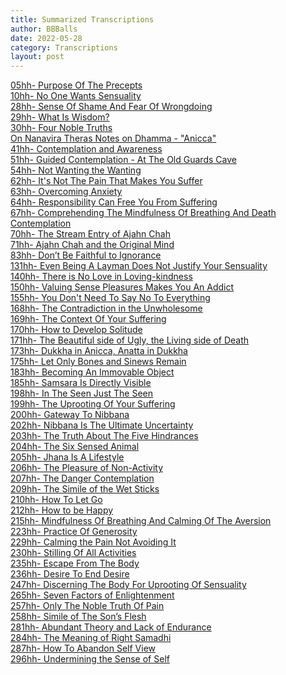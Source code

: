 ```yaml
---
title: Summarized Transcriptions
author: BBBalls
date: 2022-05-28
category: Transcriptions
layout: post
---
```


[05hh- Purpose Of The Precepts](/hillside_hermitage_archive/transcriptions/2018-04-03-transcript-Purpose_Of_The_Precepts.html)\
[10hh- No One Wants Sensuality](/hillside_hermitage_archive/transcriptions/2018-06-19-transcript-No_One_Wants_Sensuality.html)\
[28hh- Sense Of Shame And Fear Of Wrongdoing](/hillside_hermitage_archive/transcriptions/2018-07-02-transcript-Sense_Of_Shame_And_Fear_Of_Wrongdoing.html)\
[29hh- What Is Wisdom?](/hillside_hermitage_archive/transcriptions/2018-05-26-transcript-What_Is_Wisdom.html)\
[30hh- Four Noble Truths](/hillside_hermitage_archive/transcriptions/2018-08-08-transcript-Four_Noble_Truths.html)\
[On Nanavira Theras Notes on Dhamma - "Anicca"](/hillside_hermitage_archive/transcriptions/On_Nanavira_Theras_Notes_on_Dhamma_Anicca)\
[41hh- Contemplation and Awareness](/hillside_hermitage_archive/transcriptions/2018-12-16-transcript-Contemplation_and_Awareness.html)\
[51hh- Guided Contemplation - At The Old Guards Cave](/hillside_hermitage_archive/transcriptions/2019-01-07-transcript-Guided_Contemplation-At_The_Old_Guards_Cave.html)\
[54hh- Not Wanting the Wanting](/hillside_hermitage_archive/transcriptions/2019-02-13-transcript-Not_Wanting_the_Wanting.html)\
[62hh- It's Not The Pain That Makes You Suffer](/hillside_hermitage_archive/transcriptions/2019-03-09-transcript-It's_Not_The_Pain_That_Makes_You_Suffer.html)\
[63hh- Overcoming Anxiety](/hillside_hermitage_archive/transcriptions/2019-04-11-transcript-Overcoming_Anxiety.html)\
[64hh- Responsibility Can Free You From Suffering](/hillside_hermitage_archive/transcriptions/2019-04-04-transcript-Responsibility_Can_Free_You_From_Suffering.html)\
[67hh- Comprehending The Mindfulness Of Breathing And Death Contemplation](/hillside_hermitage_archive/transcriptions/2019-02-23-transcript-Comprehending_The_Mindfulness_Of_Breathing_And_Death_Contemplation.html)\
[70hh- The Stream Entry of Ajahn Chah](/hillside_hermitage_archive/transcriptions/2019-03-28-transcript-The_Stream_Entry_of_Ajahn_Chah.html)\
[71hh- Ajahn Chah and the Original Mind](/hillside_hermitage_archive/transcriptions/2019-06-13-transcript-Ajahn_Chah_and_the_Original_Mind.html)\
[83hh- Don’t Be Faithful to Ignorance](/hillside_hermitage_archive/transcriptions/2019-07-10-transcript-Dont_Be_Faithful_to_Ignorance.html)\
[131hh- Even Being A Layman Does Not Justify Your Sensuality](/hillside_hermitage_archive/transcriptions/2020-02-04-transcript-Even_Being_A_Layman_Does_Not_Justify_Your_Sensuality.html)\
[140hh- There is No Love in Loving-kindness](/hillside_hermitage_archive/transcriptions/2020-03-14-transcript-There_is_no_love_in_loving-kindness.html)\
[150hh- Valuing Sense Pleasures Makes You An Addict](/hillside_hermitage_archive/transcriptions/2020-04-25-transcript-Valuing_Sense_Pleasures_Makes_You_An_Addict.html)\
[155hh- You Don't Need To Say No To Everything](/hillside_hermitage_archive/transcriptions/2020-05-16-transcript-You_Dont_Need_To_Say_No_To_Everything.html)\
[168hh- The Contradiction in the Unwholesome](/hillside_hermitage_archive/transcriptions/2020-08-04-transcript-The_Contradiction_in_the_Unwholesome.html)\
[169hh- The Context Of Your Suffering](/hillside_hermitage_archive/transcriptions/2020-08-11-transcript-The_Context_Of_Your_Suffering.html)\
[170hh- How to Develop Solitude](/hillside_hermitage_archive/transcriptions/2020-08-18-transcript-How_to_Develop_Solitude.html)\
[171hh- The Beautiful side of Ugly, the Living side of Death](/hillside_hermitage_archive/transcriptions/2020-08-25-transcript-The_Beautiful_side_of_Ugly_the_Living_side_of_Death.html)\
[173hh- Dukkha in Anicca, Anatta in Dukkha](/hillside_hermitage_archive/transcriptions/2020-09-08-transcript-Dukkha_in_Anicca_Anatta_in_Dukkha.html)\
[175hh- Let Only Bones and Sinews Remain](/hillside_hermitage_archive/transcriptions/2020-09-22-transcript-Let_Only_Bones_And_Sinews_Remain.html)\
[183hh- Becoming An Immovable Object](/hillside_hermitage_archive/transcriptions/2020-11-17-transcript-Becoming_An_Immovable_Object.html)\
[185hh- Samsara Is Directly Visible](/hillside_hermitage_archive/transcriptions/2020-12-01-transcript-Samsara_Is_Directly_Visible.html)\
[198hh- In The Seen Just The Seen](/hillside_hermitage_archive/transcriptions/2021-02-23-transcript-In_The_Seen_Just_The_Seen.html)\
[199hh- The Uprooting Of Your Suffering](/hillside_hermitage_archive/transcriptions/2021-03-04-transcript-The_Uprooting_Of_Your_Suffering.html)\
[200hh- Gateway To Nibbana](/hillside_hermitage_archive/transcriptions/2021-03-16-transcript-Gateway_To_Nibbana.html)\
[202hh- Nibbana Is The Ultimate Uncertainty](/hillside_hermitage_archive/transcriptions/2021-03-30-transcript-Nibbana_Is_The_Ultimate_Uncertainty.html)\
[203hh- The Truth About The Five Hindrances](/hillside_hermitage_archive/transcriptions/2021-04-06-transcript-The_Truth_About_The_Five_Hindrances.html)\
[204hh- The Six Sensed Animal](/hillside_hermitage_archive/transcriptions/2021-04-14-transcript-The_Six_Sensed_Animal.html)\
[205hh- Jhana Is A Lifestyle](/hillside_hermitage_archive/transcriptions/2021-04-24-transcript-Jhana_Is_A_Lifestyle.html)\
[206hh- The Pleasure of Non-Activity](/hillside_hermitage_archive/transcriptions/2021-05-01-transcript-The_Pleasure_of_Non-Activity.html)\
[207hh- The Danger Contemplation](/hillside_hermitage_archive/transcriptions/2021-05-13-transcript-The_Danger_Contemplation.html)\
[209hh- The Simile of the Wet Sticks](/hillside_hermitage_archive/transcriptions/2021-06-07-transcript-The_Simile_of_the_Wet_Sticks.html)\
[210hh- How To Let Go](/hillside_hermitage_archive/transcriptions/2021-06-14-transcript-How_To_Let_Go.html)\
[212hh- How to be Happy](/hillside_hermitage_archive/transcriptions/2021-06-27-transcript-How_to_be_Happy.html)\
[215hh- Mindfulness Of Breathing And Calming Of The Aversion](/hillside_hermitage_archive/transcriptions/2021-07-15-transcript-Mindfulness_Of_Breathing_And_Calming_Of_The_Aversion.html)\
[223hh- Practice Of Generosity](/hillside_hermitage_archive/transcriptions/2021-08-23-transcript-Practice_Of_Generosity.html)\
[229hh- Calming the Pain Not Avoiding It](/hillside_hermitage_archive/transcriptions/2021-09-19-transcript-Calming_the_Pain_Not_Avoiding_It.html)\
[230hh- Stilling Of All Activities](/hillside_hermitage_archive/transcriptions/2021-09-24-transcript-Stilling_Of_All_Activities.html)\
[235hh- Escape From The Body](/hillside_hermitage_archive/transcriptions/2021-10-26-transcript-Escape_From_The_Body.html)\
[236hh- Desire To End Desire](/hillside_hermitage_archive/transcriptions/2021-11-04-transcript-Desire_To_End_Desire.html)\
[247hh- Discerning The Body For Uprooting Of Sensuality](/hillside_hermitage_archive/transcriptions/2021-12-22-transcript-Discerning_The_Body_For_Uprooting_Of_Sensuality.html)\
[265hh- Seven Factors of Enlightenment](/hillside_hermitage_archive/transcriptions/2022-02-14-transcript-Seven_Factors_of_Enlightenment.html)\
[257hh- Only The Noble Truth Of Pain](/hillside_hermitage_archive/transcriptions/2022-02-22-transcript-Only_The_Noble_Truth_Of_Pain.html)\
[258hh- Simile of The Son’s Flesh](/hillside_hermitage_archive/transcriptions/2022-03-04-transcript-Simile_of_The_Sons_Flesh.html)\
[281hh- Abundant Theory and Lack of Endurance](/hillside_hermitage_archive/transcriptions/2022-08-22-transcript-Abundant_Theory_and_Lack_of_Endurance.html)\
[284hh- The Meaning of Right Samadhi](/hillside_hermitage_archive/transcriptions/2022-09-13-transcript-The_Meaning_of_Right_Samadhi.html)\
[287hh- How To Abandon Self View](/hillside_hermitage_archive/transcriptions/2022-10-03-transcript-How_To_Abandon_Self_View.html)\
[296hh- Undermining the Sense of Self](/hillside_hermitage_archive/transcriptions/2022-11-21-transcript-Undermining_the_Sense_of_Self.html)
